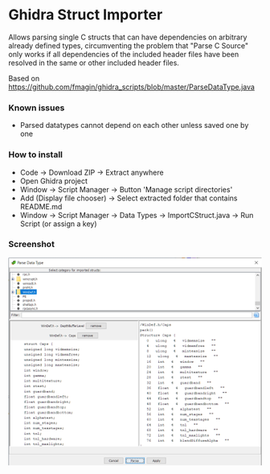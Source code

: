 # Ghidra Struct Importer

Allows parsing single C structs that can have dependencies on arbitrary already defined types, circumventing the problem that "Parse C Source" only works if all dependencies of the included header files have been resolved in the same or other included header files.

Based on https://github.com/fmagin/ghidra_scripts/blob/master/ParseDataType.java

### Known issues
- Parsed datatypes cannot depend on each other unless saved one by one

### How to install
- Code -> Download ZIP -> Extract anywhere
- Open Ghidra project
- Window -> Script Manager -> Button 'Manage script directories'
- Add (Display file chooser) -> Select extracted folder that contains README.md
- Window -> Script Manager -> Data Types -> ImportCStruct.java -> Run Script (or assign a key)

### Screenshot
![Screenshot](https://github.com/Katharsas/ghidra-struct-importer/blob/main/example_screenshot.png)
